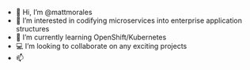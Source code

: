 - 👋 Hi, I’m @mattmorales
- 👀 I’m interested in codifying microservices into enterprise application structures
- 🌱 I’m currently learning OpenShift/Kubernetes
- 💻 I’m looking to collaborate on any exciting projects
- 📫 

<!---
mattmorales/mattmorales is a ✨ special ✨ repository because its `README.md` (this file) appears on your GitHub profile.
You can click the Preview link to take a look at your changes.
--->
